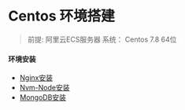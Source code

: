 # Centos 环境搭建
> 前提: 阿里云ECS服务器  系统： Centos 7.8 64位

#### 环境安装
* [Nginx安装](centos服务环境搭建/Nginx安装.md)
* [Nvm-Node安装](centos服务环境搭建/Nvm-Node安装.md)
* [MongoDB安装](centos服务环境搭建/MongoDB安装.md)

